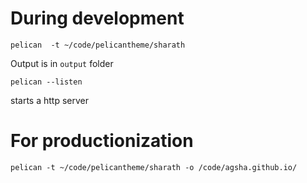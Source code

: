 # During development

```
pelican  -t ~/code/pelicantheme/sharath
```

Output is in `output` folder

```
pelican --listen
```

starts a http server

# For productionization

```
pelican -t ~/code/pelicantheme/sharath -o /code/agsha.github.io/
```